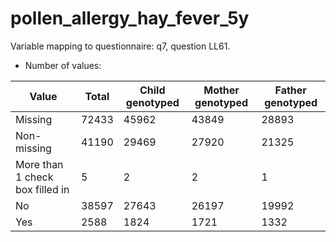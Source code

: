 # pollen_allergy_hay_fever_5y
Variable mapping to questionnaire: q7, question LL61.
- Number of values:

| Value | Total | Child genotyped | Mother genotyped | Father genotyped |
| ----- | ----- | --------------- | ---------------- | ---------------- |
| Missing | 72433 | 45962 | 43849 | 28893 |
| Non-missing | 41190 | 29469 | 27920 | 21325 |
| More than 1 check box filled in | 5 | 2 | 2 |1 |
| No | 38597 | 27643 | 26197 |19992 |
| Yes | 2588 | 1824 | 1721 |1332 |



